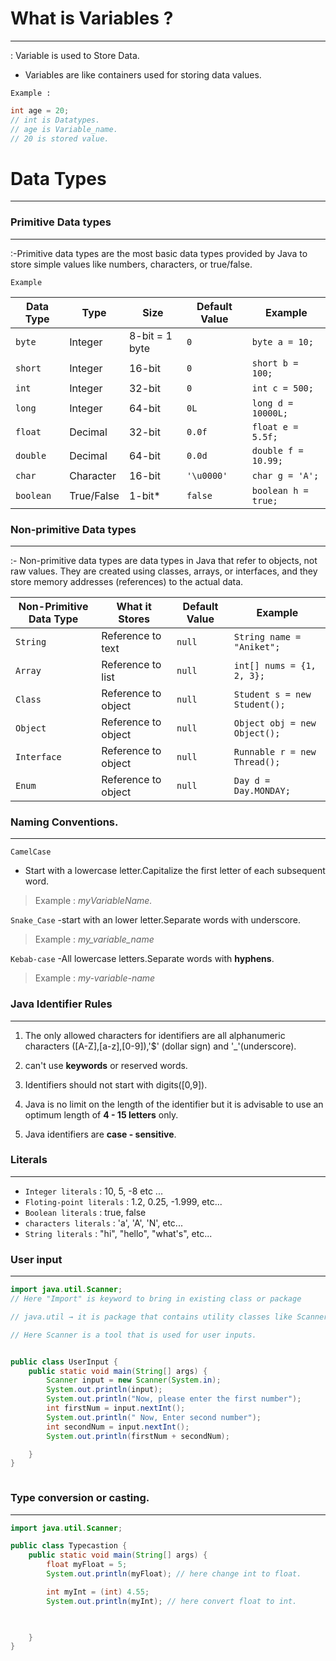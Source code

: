 # What is Variables ?

---

: Variable is used to Store Data.

- Variables are like containers used for storing data values.

`Example :`

```java
int age = 20;
// int is Datatypes.
// age is Variable_name.
// 20 is stored value.
```

# Data Types

---

### Primitive Data types

---

:-Primitive data types are the most basic data types provided by Java to store simple values like numbers, characters, or true/false.

`Example`

| Data Type | Type       | Size           | Default Value | Example             |
| --------- | ---------- | -------------- | ------------- | ------------------- |
| `byte`    | Integer    | 8-bit = 1 byte | `0`           | `byte a = 10;`      |
| `short`   | Integer    | 16-bit         | `0`           | `short b = 100;`    |
| `int`     | Integer    | 32-bit         | `0`           | `int c = 500;`      |
| `long`    | Integer    | 64-bit         | `0L`          | `long d = 10000L;`  |
| `float`   | Decimal    | 32-bit         | `0.0f`        | `float e = 5.5f;`   |
| `double`  | Decimal    | 64-bit         | `0.0d`        | `double f = 10.99;` |
| `char`    | Character  | 16-bit         | `'\u0000'`    | `char g = 'A';`     |
| `boolean` | True/False | 1-bit\*        | `false`       | `boolean h = true;` |

### Non-primitive Data types

---

:- Non-primitive data types are data types in Java that refer to objects, not raw values. They are created using classes, arrays, or interfaces, and they store memory addresses (references) to the actual data.

| Non-Primitive Data Type | What it Stores      | Default Value | Example                      |
| ----------------------- | ------------------- | ------------- | ---------------------------- |
| `String`                | Reference to text   | `null`        | `String name = "Aniket";`    |
| `Array`                 | Reference to list   | `null`        | `int[] nums = {1, 2, 3};`    |
| `Class`                 | Reference to object | `null`        | `Student s = new Student();` |
| `Object`                | Reference to object | `null`        | `Object obj = new Object();` |
| `Interface`             | Reference to object | `null`        | `Runnable r = new Thread();` |
| `Enum`                  | Reference to object | `null`        | `Day d = Day.MONDAY;`        |

### Naming Conventions.

---

`CamelCase`

- Start with a lowercase letter.Capitalize the first letter of each subsequent word.

> Example
> : _myVariableName._

`Snake_Case`
-start with an lower letter.Separate words with underscore.

> Example : _my_variable_name_

`Kebab-case`
-All lowercase letters.Separate words with **hyphens**.

> Example : _my-variable-name_

### Java Identifier Rules

---

1. The only allowed characters for identifiers are all alphanumeric characters ([A-Z],[a-z],[0-9]),'$' (dollar sign) and '\_'(underscore).

2. can't use **keywords** or reserved words.

3. Identifiers should not start with digits([0,9]).

4. Java is no limit on the length of the identifier but it is advisable to use an optimum length of **4 - 15 letters** only.

5. Java identifiers are **case - sensitive**.

### Literals

---

- `Integer literals` : 10, 5, -8 etc ...
- `Floting-point literals` : 1.2, 0.25, -1.999, etc...
- `Boolean literals` : true, false
- `characters literals` : 'a', 'A', 'N', etc...
- `String literals` : "hi", "hello", "what's", etc...

### User input
---
```java
import java.util.Scanner;
// Here "Import" is keyword to bring in existing class or package

// java.util → it is package that contains utility classes like Scanner, ArrayList, Random, etc.

// Here Scanner is a tool that is used for user inputs.


public class UserInput {
    public static void main(String[] args) {
        Scanner input = new Scanner(System.in);
        System.out.println(input);
        System.out.println("Now, please enter the first number");
        int firstNum = input.nextInt();
        System.out.println(" Now, Enter second number");
        int secondNum = input.nextInt();
        System.out.println(firstNum + secondNum);

    }
}



```

### Type conversion or casting.
---

```java
import java.util.Scanner;

public class Typecastion {
    public static void main(String[] args) {
        float myFloat = 5;
        System.out.println(myFloat); // here change int to float.

        int myInt = (int) 4.55;
        System.out.println(myInt); // here convert float to int.

        

    }
}

```
